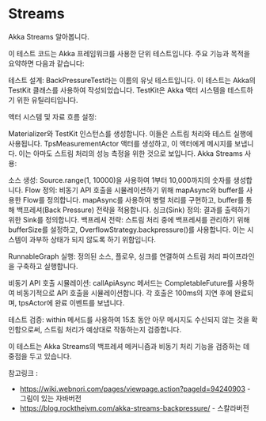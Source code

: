 # Streams

Akka Streams 알아봅니다.

이 테스트 코드는 Akka 프레임워크를 사용한 단위 테스트입니다. 주요 기능과 목적을 요약하면 다음과 같습니다:

테스트 설계: BackPressureTest라는 이름의 유닛 테스트입니다. 이 테스트는 Akka의 TestKit 클래스를 사용하여 작성되었습니다. TestKit은 Akka 액터 시스템을 테스트하기 위한 유틸리티입니다.

액터 시스템 및 자료 흐름 설정:

Materializer와 TestKit 인스턴스를 생성합니다. 이들은 스트림 처리와 테스트 실행에 사용됩니다.
TpsMeasurementActor 액터를 생성하고, 이 액터에게 메시지를 보냅니다. 이는 아마도 스트림 처리의 성능 측정을 위한 것으로 보입니다.
Akka Streams 사용:

소스 생성: Source.range(1, 10000)을 사용하여 1부터 10,000까지의 숫자를 생성합니다.
Flow 정의: 비동기 API 호출을 시뮬레이션하기 위해 mapAsync와 buffer를 사용한 Flow를 정의합니다. mapAsync를 사용하여 병렬 처리를 구현하고, buffer를 통해 백프레셔(Back Pressure) 전략을 적용합니다.
싱크(Sink) 정의: 결과를 출력하기 위한 Sink를 정의합니다.
백프레셔 전략: 스트림 처리 중에 백프레셔를 관리하기 위해 bufferSize를 설정하고, OverflowStrategy.backpressure()를 사용합니다. 이는 시스템이 과부하 상태가 되지 않도록 하기 위함입니다.

RunnableGraph 실행: 정의된 소스, 플로우, 싱크를 연결하여 스트림 처리 파이프라인을 구축하고 실행합니다.

비동기 API 호출 시뮬레이션: callApiAsync 메서드는 CompletableFuture를 사용하여 비동기적으로 API 호출을 시뮬레이션합니다. 각 호출은 100ms의 지연 후에 완료되며, tpsActor에 완료 이벤트를 보냅니다.

테스트 검증: within 메서드를 사용하여 15초 동안 아무 메시지도 수신되지 않는 것을 확인함으로써, 스트림 처리가 예상대로 작동하는지 검증합니다.

이 테스트는 Akka Streams의 백프레셔 메커니즘과 비동기 처리 기능을 검증하는 데 중점을 두고 있습니다.



참고링크 :
- https://wiki.webnori.com/pages/viewpage.action?pageId=94240903  - 그림이 있는 자바버전
- https://blog.rockthejvm.com/akka-streams-backpressure/  - 스칼라버전
